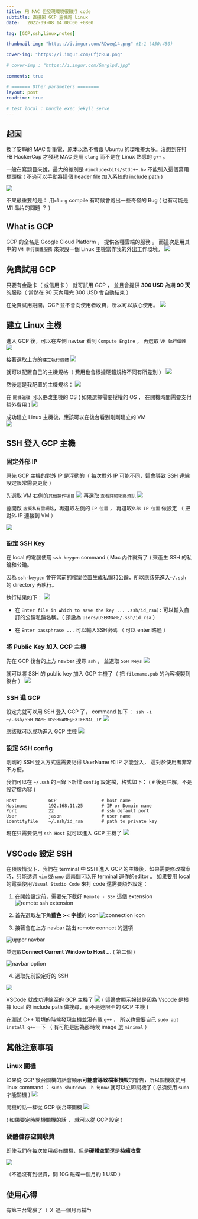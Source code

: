 ```yaml
---
title: 用 MAC 但發現環境很難打 code
subtitle: 直接架 GCP 主機跑 Linux
date:   2022-09-08 14:00:00 +0800

tag: [GCP,ssh,linux,notes]

thumbnail-img: "https://i.imgur.com/RDweq14.png" #1:1 (450:450)

cover-img: "https://i.imgur.com/CfjzRUA.png"

# cover-img : "https://i.imgur.com/Gmrglpd.jpg"

comments: true

# ======= Other parameters ========
layout: post
readtime: true

# test local : bundle exec jekyll serve
---
```




## 起因
換了安靜的 MAC 新筆電，原本以為不會跟 Ubuntu 的環境差太多。沒想到在打 FB HackerCup 才發現 MAC 是用 `clang` 而不是在 Linux 熟悉的 `g++` 。 



一般在寫題目來說，最大的差別是 `#include<bits/stdc++.h>` 不能引入這個萬用標頭檔 ( 不過可以手動將這個 header file 加入系統的 include path ) 

![](https://i.imgur.com/PGpjetV.png)

不果最重要的是： 用`clang` compile 有時候會跑出一些奇怪的 Bug ( 也有可能是 M1 晶片的問題 ？ )

## What is GCP 

GCP 的全名是 Google Cloud Platform ， 提供各種雲端的服務 。 而這次是用其中的 `VM 執行個體服務` 來架設一個 Linux 主機當作我的外出工作環境。
![](https://i.imgur.com/hh740fv.png)

## 免費試用 GCP 

只要有金融卡（ 或信用卡 ） 就可試用 GCP ， 並且會提供 **300 USD** 為期 **90 天**的服務（ 當然在 90 天內用完 300 USD 會自動結束 ）

在免費試用期間，GCP 並不會向使用者收費，所以可以放心使用。
![](https://i.imgur.com/loDWLci.png)



## 建立 Linux 主機

進入 GCP 後，可以在左側 navbar 看到 `Compute Engine` ， 再選取 `VM 執行個體`
![](https://i.imgur.com/z0rNjg4.png)


接著選取上方的`建立執行個體`
![](https://i.imgur.com/2HqGdD9.png)


就可以配置自己的主機規格（ 費用也會根據硬體規格不同有所差別 ）
![](https://i.imgur.com/D7BKunX.png)


然後這是我配置的主機規格：
![](https://i.imgur.com/fJTQBWr.png)

在 `開機磁碟` 可以更改主機的 OS ( 如果選擇需要授權的 OS ， 在開機時間需要支付額外費用 )
![](https://i.imgur.com/sOypuaU.png)


成功建立 Linux 主機後，應該可以在後台看到剛剛建立的 VM  
![](https://i.imgur.com/lakRvfr.png)




## SSH 登入 GCP 主機


### 固定外部 IP

原先 GCP 主機的對外 IP 是浮動的（ 每次對外 IP 可能不同，這會導致 SSH 連線設定很常需要更動 ）

先選取 VM 右側的`其他操作項目`
![](https://i.imgur.com/58SfkOZ.png)
再選取 `查看詳細網路資訊`
![](https://i.imgur.com/1cMLyrs.png)

會開啟 `虛擬私有雲網路`，再選取左側的 `IP 位置` ， 再選取`外部 IP 位置` 做設定 （ 把對外 IP 連接到 VM ）

![](https://i.imgur.com/YSkjQUg.png)





### 設定 SSH Key 

在 local 的電腦使用 `ssh-keygen` command ( Mac 內件就有了 ) 來產生 SSH 的私鑰和公鑰。

因為 `ssh-keygen` 會在當前的檔案位置生成私鑰和公鑰，所以應該先進入`~/.ssh` 的 directory 再執行。

執行結果如下：
![](https://i.imgur.com/vDlJFkL.png)


- 在 `Enter file in which to save the key ... .ssh/id_rsa):` 可以輸入自訂的公鑰私鑰名稱。（ 預設為 `Users/USERNAME/.ssh/id_rsa` ）

- 在 `Enter passphrase ...` 可以輸入SSH密碼 （ 可以 enter 略過 ）

### 將 Public Key 加入 GCP 主機

先在 GCP 後台的上方 navbar 搜尋 `ssh` ， 並選取 `SSH Keys`
![](https://i.imgur.com/E49Al8p.png)

就可以將 SSH 的 public key 加入 GCP 主機了（ 把 `filename.pub` 的內容複製到後台 ）
![](https://i.imgur.com/GPZm6Iy.png)

### SSH 進 GCP 


設定完就可以用 SSH 登入 GCP 了， command 如下 ：
`ssh -i ~/.ssh/SSH_NAME USSRNAME@EXTERNAL_IP`
![](https://i.imgur.com/IspWGBU.png)

應該就可以成功進入 GCP 主機
![](https://i.imgur.com/CfjzRUA.png)




### 設定 SSH config 

剛剛的 SSH 登入方式還需要記得 UserName 和 IP 才能登入， 這對於使用者非常不方便。

我們可以在 `~/.ssh` 的目錄下新增 `config` 設定檔，格式如下：
( `#` 後是註解，不是設定檔內容 )

```
Host            GCP                 # host name
Hostname        192.168.11.25       # IP or Domain name
Port            22                  # ssh default port
User            jason               # user name
identityfile    ~/.ssh/id_rsa       # path to private key
```

現在只需要使用 `ssh Host` 就可以進入 GCP 主機了
![](https://i.imgur.com/m1jZ5kF.png)




## VSCode 設定 SSH 


在預設情況下，我們在 terminal 中 SSH 進入 GCP 的主機後，如果需要修改檔案時，只能透過 `vim` 或`nano` 這兩個可以在 terminal 運作的editor 。 如果要用 local 的電腦使用`Visual Studio Code` 來打 code 還需要額外設定：

1. 在開始設定前，需要先下載好 `Remote - SSH` 這個 extension 
![ remote ssh extension  ](https://i.imgur.com/jewrPHA.jpg)

2. 首先選取左下角**藍色 >< 字樣**的 icon 
![ connection icon ](https://i.imgur.com/uXzjgsi.jpg)

3. 接著會在上方 navbar 跳出 remote connect 的選項


![ upper navbar ](https://i.imgur.com/bJKOh2g.png)

並選取**Connect Current Window to Host ...** ( 第二個 )

![ navbar option ](https://i.imgur.com/GrIdiOX.jpg)

4. 選取先前設定好的 SSH

![](https://i.imgur.com/MXKOkgw.jpg)

 VSCode 就成功連線至的 GCP 主機了
![](https://i.imgur.com/nKzqE2O.jpg)
( 這邊會顯示報錯是因為 Vscode 是根據 local 的 include path 做搜尋，而不是連限至的 GCP 主機 )

在測試 C++ 環境的時候發現主機並沒有載 `g++` ， 所以也需要自己 `sudo apt install g++`一下 （ 有可能是因為那時候 image 選 `minimal` ）

## 其他注意事項

### Linux 關機


如果從 GCP 後台關機的話會顯示**可能會導致檔案損毀**的警告，所以關機就使用 linux command ： `sudo shutdown -h 筍now` 就可以立即關機了 ( 必須使用 `sudo ` 才能關機 )
![](https://i.imgur.com/sPAJTlv.png)



開機的話一樣從 GCP 後台來開機
![](https://i.imgur.com/RRY70dC.png)


( 如果要定時開機關機的話 ， 就可以從 GCP 設定 )
### 硬體儲存空間收費

即使我們在每次使用都有關機，但是**硬體空間**還是**持續收費** 

![](https://i.imgur.com/DJWVJnj.png)

（不過沒有到很貴，開 10G 磁碟一個月約 1 USD ）

## 使用心得

有第三台電腦了（ Ｘ
過一個月再補ㄅ

